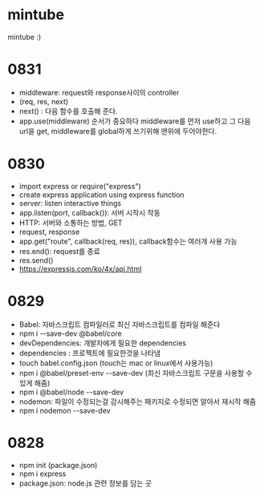 # mintube
 mintube :)

# 0831

 - middleware: request와 response사이의 controller
 - (req, res, next)
 - next() : 다음 함수를 호출해 준다.
 - app.use(middleware) 순서가 중요하다 middleware를 먼저 use하고 그 다음 url을 get, middleware를 global하게 쓰기위해 맨위에 두어야한다.


# 0830

 - import express or require("express")
 - create express application using express function
 - server: listen interactive things
 - app.listen(port, callback()): 서버 시작시 작동
 - HTTP: 서버와 소통하는 방법, GET
 -  request, response
 -  app.get("route", callback(req, res)), callback함수는 여러개 사용 가능
 -  res.end(): request를 종료
 -  res.send()
 -  https://expressjs.com/ko/4x/api.html

# 0829

 - Babel: 자바스크립트 컴파일러로 최신 자바스크립트를 컴파일 해준다
 - npm i --save-dev @babel/core
 - devDependencies: 개발자에게 필요한 dependencies
 - dependencies : 프로젝트에 필요한것을 나타냄
 - touch babel.config.json (touch는 mac or linux에서 사용가능)
 - npm i @babel/preset-env --save-dev (최신 자바스크립트 구문을 사용할 수 있게 해줌)
 - npm i @babel/node --save-dev
 - nodemon: 파일이 수정되는걸 감시해주는 패키지로 수정되면 알아서 재시작 해줌
 - npm i nodemon --save-dev

# 0828

 - npm init (package.json)
 - npm i express
 - package.json: node.js 관련 정보를 담는 곳